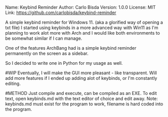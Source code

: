 Name: Keybind Reminder
Author: Carlo Bisda
Version: 1.0.0
License: MIT
Link: https://github.com/carlobisda/keybind-reminder


A simple keybind reminder for Windows 11. (aka a glorified way of opening a txt file)
I started using keybinds in a more advanced way with Win11
as I'm planning to work alot more with Arch and I would like
both environments to be somewhat similar if I can manage.

One of the features ArchBang had is a simple keybind reminder
permanently on the screen as a sidebar.

So I decided to write one in Python for my usage as well.


#WIP
Eventually, I will make the GUI more pleasant - like transparent.
Will add more features if I ended up adding alot of keybinds, or
I'm constantly editing.


#METHOD
Just compile and execute, can be compiled as an EXE.
To edit text, open keybinds.md with the text editor of choice and edit away.
Note: keybinds.md must exist for the program to work, filename is hard coded
into the program.

